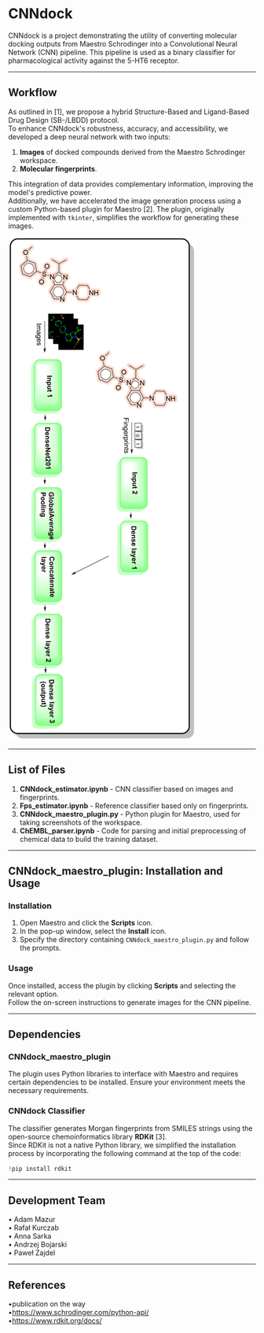 # CNNdock

CNNdock is a project demonstrating the utility of converting molecular docking outputs from Maestro Schrodinger into a Convolutional Neural Network (CNN) pipeline. This pipeline is used as a binary classifier for pharmacological activity against the 5-HT6 receptor.

---

## Workflow

As outlined in [1], we propose a hybrid Structure-Based and Ligand-Based Drug Design (SB-/LBDD) protocol.  
To enhance CNNdock's robustness, accuracy, and accessibility, we developed a deep neural network with two inputs:

1. **Images** of docked compounds derived from the Maestro Schrodinger workspace.
2. **Molecular fingerprints**.

This integration of data provides complementary information, improving the model's predictive power.  
Additionally, we have accelerated the image generation process using a custom Python-based plugin for Maestro [2]. The plugin, originally implemented with `tkinter`, simplifies the workflow for generating these images.

![Opis obrazu](./images/CNN_diagram.png)

---

## List of Files

1. **CNNdock_estimator.ipynb** - CNN classifier based on images and fingerprints.  
2. **Fps_estimator.ipynb** - Reference classifier based only on fingerprints.  
3. **CNNdock_maestro_plugin.py** - Python plugin for Maestro, used for taking screenshots of the workspace.  
4. **ChEMBL_parser.ipynb** - Code for parsing and initial preprocessing of chemical data to build the training dataset.

---

## CNNdock_maestro_plugin: Installation and Usage

### Installation

1. Open Maestro and click the **Scripts** icon.  
2. In the pop-up window, select the **Install** icon.  
3. Specify the directory containing `CNNdock_maestro_plugin.py` and follow the prompts.

### Usage

Once installed, access the plugin by clicking **Scripts** and selecting the relevant option.  
Follow the on-screen instructions to generate images for the CNN pipeline.

---

## Dependencies

### CNNdock_maestro_plugin

The plugin uses Python libraries to interface with Maestro and requires certain dependencies to be installed. Ensure your environment meets the necessary requirements.

### CNNdock Classifier

The classifier generates Morgan fingerprints from SMILES strings using the open-source chemoinformatics library **RDKit** [3].  
Since RDKit is not a native Python library, we simplified the installation process by incorporating the following command at the top of the code:
```python
!pip install rdkit
```

---

## Development Team
• Adam Mazur  
• Rafał Kurczab   
• Anna Sarka  
• Andrzej Bojarski   
• Paweł Zajdel  

---

## References
•publication on the way   
•https://www.schrodinger.com/python-api/   
•https://www.rdkit.org/docs/  

